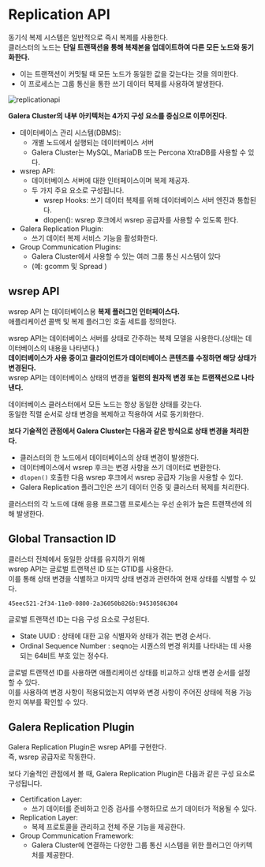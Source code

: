 # Replication API 
 
동기식 복제 시스템은 일반적으로 즉시 복제를 사용한다.      
클러스터의 노드는 **단일 트랜잭션을 통해 복제본을 업데이트하여 다른 모든 노드와 동기화한다.**      
  
* 이는 트랜잭션이 커밋될 때 모든 노드가 동일한 값을 갖는다는 것을 의미한다.      
* 이 프로세스는 그룹 통신을 통한 쓰기 데이터 복제를 사용하여 발생한다.   

![replicationapi](https://user-images.githubusercontent.com/50267433/165106959-e801fd3f-ca33-4654-9502-a3dbb48f0cd7.png)

**Galera Cluster의 내부 아키텍처는 4가지 구성 요소를 중심으로 이루어진다.**      

* 데이터베이스 관리 시스템(DBMS):   
    * 개별 노드에서 실행되는 데이터베이스 서버
    * Galera Cluster는 MySQL, MariaDB 또는 Percona XtraDB를 사용할 수 있다.    
* wsrep API: 
    * 데이터베이스 서버에 대한 인터페이스이며 복제 제공자. 
    * 두 가지 주요 요소로 구성됩니다.
        * wsrep Hooks: 쓰기 데이터 복제를 위해 데이터베이스 서버 엔진과 통합된다.
        * dlopen(): wsrep 후크에서 wsrep 공급자를 사용할 수 있도록 한다.
* Galera Replication Plugin:  
    * 쓰기 데이터 복제 서비스 기능을 활성화한다.   
* Group Communication Plugins: 
    * Galera Cluster에서 사용할 수 있는 여러 그룹 통신 시스템이 있다
    * (예: gcomm 및 Spread )  

## wsrep API

wsrep API 는 데이터베이스용 **복제 플러그인 인터페이스다.**    
애플리케이션 콜백 및 복제 플러그인 호출 세트를 정의한다.   

wsrep API는 데이터베이스 서버를 상태로 간주하는 복제 모델을 사용한다.(상태는 데이터베이스의 내용을 나타낸다.)    
**데이터베이스가 사용 중이고 클라이언트가 데이터베이스 콘텐츠를 수정하면 해당 상태가 변경된다.**          
wsrep API는 데이터베이스 상태의 변경을 **일련의 원자적 변경 또는 트랜잭션으로 나타낸다.**      
      
데이터베이스 클러스터에서 모든 노드는 항상 동일한 상태를 갖는다.            
동일한 직렬 순서로 상태 변경을 복제하고 적용하여 서로 동기화한다.        
   
**보다 기술적인 관점에서 Galera Cluster는 다음과 같은 방식으로 상태 변경을 처리한다.**         
* 클러스터의 한 노드에서 데이터베이스의 상태 변경이 발생한다.   
* 데이터베이스에서 wsrep 후크는 변경 사항을 쓰기 데이터로 변환한다.  
* `dlopen()` 호출한 다음 wsrep 후크에서 wsrep 공급자 기능을 사용할 수 있다.  
* Galera Replication 플러그인은 쓰기 데이터 인증 및 클러스터 복제를 처리한다.  

클러스터의 각 노드에 대해 응용 프로그램 프로세스는 우선 순위가 높은 트랜잭션에 의해 발생한다.   

## Global Transaction ID
 
클러스터 전체에서 동일한 상태를 유지하기 위해        
wsrep API는 글로벌 트랜잭션 ID 또는 GTID를 사용한다.        
이를 통해 상태 변경을 식별하고 마지막 상태 변경과 관련하여 현재 상태를 식별할 수 있다.      

```
45eec521-2f34-11e0-0800-2a36050b826b:94530586304
```
글로벌 트랜잭션 ID는 다음 구성 요소로 구성된다.    
   
* State UUID : 상태에 대한 고유 식별자와 상태가 겪는 변경 순서다.     
* Ordinal Sequence Number : seqno는 시퀀스의 변경 위치를 나타내는 데 사용되는 64비트 부호 있는 정수다.   
     
글로벌 트랜잭션 ID를 사용하면 애플리케이션 상태를 비교하고 상태 변경 순서를 설정할 수 있다.      
이를 사용하여 변경 사항이 적용되었는지 여부와 변경 사항이 주어진 상태에 적용 가능한지 여부를 확인할 수 있다.   

## Galera Replication Plugin
   
Galera Replication Plugin은 wsrep API를 구현한다.         
즉, wsrep 공급자로 작동한다.        
  
보다 기술적인 관점에서 볼 때, Galera Replication Plugin은 다음과 같은 구성 요소로 구성됩니다.   

* Certification Layer: 
    * 쓰기 데이터를 준비하고 인증 검사를 수행하므로 쓰기 데이터가 적용될 수 있다.
* Replication Layer: 
    * 복제 프로토콜을 관리하고 전체 주문 기능을 제공한다.
* Group Communication Framework: 
    * Galera Cluster에 연결하는 다양한 그룹 통신 시스템을 위한 플러그인 아키텍처를 제공한다.
